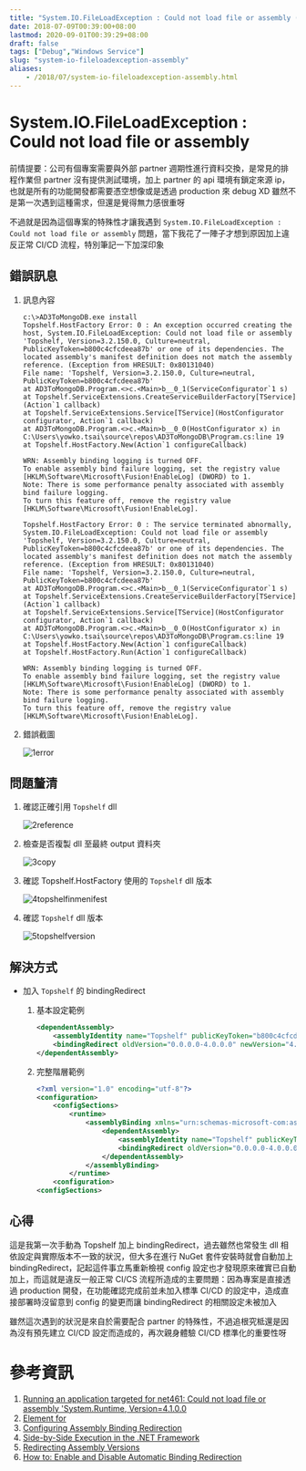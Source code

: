 ```yaml
---
title: "System.IO.FileLoadException : Could not load file or assembly (0x80131040)"
date: 2018-07-09T00:39:00+08:00
lastmod: 2020-09-01T00:39:29+08:00
draft: false
tags: ["Debug","Windows Service"]
slug: "system-io-fileloadexception-assembly"
aliases:
    - /2018/07/system-io-fileloadexception-assembly.html
---
```

# System.IO.FileLoadException : Could not load file or assembly
前情提要：公司有個專案需要與外部 partner 週期性進行資料交換，是常見的排程作業但 partner 沒有提供測試環境，加上 partner 的 api 環境有鎖定來源 ip，也就是所有的功能開發都需要憑空想像或是透過 production 來 debug XD 雖然不是第一次遇到這種需求，但還是覺得無力感很重呀

不過就是因為這個專案的特殊性才讓我遇到 `System.IO.FileLoadException : Could not load file or assembly` 問題，當下我花了一陣子才想到原因加上違反正常 CI/CD 流程，特別筆記一下加深印象


## 錯誤訊息
1. 訊息內容
    
    ```
    c:\>AD3ToMongoDB.exe install
    Topshelf.HostFactory Error: 0 : An exception occurred creating the host, System.IO.FileLoadException: Could not load file or assembly 'Topshelf, Version=3.2.150.0, Culture=neutral, PublicKeyToken=b800c4cfcdeea87b' or one of its dependencies. The located assembly's manifest definition does not match the assembly reference. (Exception from HRESULT: 0x80131040)
    File name: 'Topshelf, Version=3.2.150.0, Culture=neutral, PublicKeyToken=b800c4cfcdeea87b'
    at AD3ToMongoDB.Program.<>c.<Main>b__0_1(ServiceConfigurator`1 s)
    at Topshelf.ServiceExtensions.CreateServiceBuilderFactory[TService](Action`1 callback)
    at Topshelf.ServiceExtensions.Service[TService](HostConfigurator configurator, Action`1 callback)
    at AD3ToMongoDB.Program.<>c.<Main>b__0_0(HostConfigurator x) in C:\Users\yowko.tsai\source\repos\AD3ToMongoDB\Program.cs:line 19
    at Topshelf.HostFactory.New(Action`1 configureCallback)

    WRN: Assembly binding logging is turned OFF.
    To enable assembly bind failure logging, set the registry value [HKLM\Software\Microsoft\Fusion!EnableLog] (DWORD) to 1.
    Note: There is some performance penalty associated with assembly bind failure logging.
    To turn this feature off, remove the registry value [HKLM\Software\Microsoft\Fusion!EnableLog].

    Topshelf.HostFactory Error: 0 : The service terminated abnormally, System.IO.FileLoadException: Could not load file or assembly 'Topshelf, Version=3.2.150.0, Culture=neutral, PublicKeyToken=b800c4cfcdeea87b' or one of its dependencies. The located assembly's manifest definition does not match the assembly reference. (Exception from HRESULT: 0x80131040)
    File name: 'Topshelf, Version=3.2.150.0, Culture=neutral, PublicKeyToken=b800c4cfcdeea87b'
    at AD3ToMongoDB.Program.<>c.<Main>b__0_1(ServiceConfigurator`1 s)
    at Topshelf.ServiceExtensions.CreateServiceBuilderFactory[TService](Action`1 callback)
    at Topshelf.ServiceExtensions.Service[TService](HostConfigurator configurator, Action`1 callback)
    at AD3ToMongoDB.Program.<>c.<Main>b__0_0(HostConfigurator x) in C:\Users\yowko.tsai\source\repos\AD3ToMongoDB\Program.cs:line 19
    at Topshelf.HostFactory.New(Action`1 configureCallback)
    at Topshelf.HostFactory.Run(Action`1 configureCallback)

    WRN: Assembly binding logging is turned OFF.
    To enable assembly bind failure logging, set the registry value [HKLM\Software\Microsoft\Fusion!EnableLog] (DWORD) to 1.
    Note: There is some performance penalty associated with assembly bind failure logging.
    To turn this feature off, remove the registry value [HKLM\Software\Microsoft\Fusion!EnableLog].
    ```
2. 錯誤截圖
    
    ![1error](https://user-images.githubusercontent.com/3851540/42421830-7bd46c04-830e-11e8-8a2e-c75b0655a653.png)

## 問題釐清
1. 確認正確引用 `Topshelf` dll
    
    ![2reference](https://user-images.githubusercontent.com/3851540/42421831-7bfc41fc-830e-11e8-8f14-39303ce40fb3.png)
2. 檢查是否複製 dll 至最終 output 資料夾
    
    ![3copy](https://user-images.githubusercontent.com/3851540/42421832-7c242fb4-830e-11e8-8455-71d49d673712.png)
3. 確認 Topshelf.HostFactory 使用的 `Topshelf` dll 版本
    
    ![4topshelfinmenifest](https://user-images.githubusercontent.com/3851540/42421828-7b86870a-830e-11e8-82a8-513991e2e3e1.png)
4. 確認 `Topshelf` dll 版本
    
    ![5topshelfversion](https://user-images.githubusercontent.com/3851540/42421829-7bad539e-830e-11e8-8bd4-a75f540f685a.png)

## 解決方式
* 加入 `Topshelf` 的 bindingRedirect 
    1.  基本設定範例
        
        ```xml
        <dependentAssembly>
            <assemblyIdentity name="Topshelf" publicKeyToken="b800c4cfcdeea87b" culture="neutral" />
            <bindingRedirect oldVersion="0.0.0.0-4.0.0.0" newVersion="4.0.0.0" />
        </dependentAssembly>
        ```
    2. 完整階層範例
        
        ```xml
        <?xml version="1.0" encoding="utf-8"?>
        <configuration>
            <configSections>
                <runtime>
                    <assemblyBinding xmlns="urn:schemas-microsoft-com:asm.v1">
                        <dependentAssembly>
                            <assemblyIdentity name="Topshelf" publicKeyToken="b800c4cfcdeea87b" culture="neutral" />
                            <bindingRedirect oldVersion="0.0.0.0-4.0.0.0" newVersion="4.0.0.0" />
                        </dependentAssembly>
                    </assemblyBinding>
                </runtime>
            <configuration>
        <configSections>
        ``` 

## 心得
這是我第一次手動為 Topshelf 加上 bindingRedirect，過去雖然也常發生 dll 相依設定與實際版本不一致的狀況，但大多在進行 NuGet 套件安裝時就會自動加上 bindingRedirect，記起這件事立馬重新檢視 config 設定也才發現原來確實已自動加上，而這就是違反一般正常 CI/CS 流程所造成的主要問題：因為專案是直接透過 production 開發，在功能確認完成前並未加入標準 CI/CD 的設定中，造成直接部署時沒留意到 config 的變更而讓 bindingRedirect 的相關設定未被加入

雖然這次遇到的狀況是來自於需要配合 partner 的特殊性，不過追根究柢還是因為沒有預先建立 CI/CD 設定而造成的，再次親身體驗 CI/CD 標準化的重要性呀


# 參考資訊
1. [Running an application targeted for net461: Could not load file or assembly 'System.Runtime, Version=4.1.0.0](https://github.com/dotnet/standard/issues/295)
2. [<assemblyBinding> Element for <runtime>](https://docs.microsoft.com/en-us/dotnet/framework/configure-apps/file-schema/runtime/assemblybinding-element-for-runtime?WT.mc_id=DOP-MVP-5002594)
3. [Configuring Assembly Binding Redirection](https://docs.microsoft.com/en-us/dotnet/framework/deployment/configuring-assembly-binding-redirection?WT.mc_id=DOP-MVP-5002594)
4. [Side-by-Side Execution in the .NET Framework](https://docs.microsoft.com/en-us/dotnet/framework/deployment/side-by-side-execution?WT.mc_id=DOP-MVP-5002594)
5. [Redirecting Assembly Versions](https://docs.microsoft.com/en-us/dotnet/framework/configure-apps/redirect-assembly-versions?WT.mc_id=DOP-MVP-5002594)
6. [How to: Enable and Disable Automatic Binding Redirection](https://docs.microsoft.com/en-us/dotnet/framework/configure-apps/how-to-enable-and-disable-automatic-binding-redirection?WT.mc_id=DOP-MVP-5002594)
